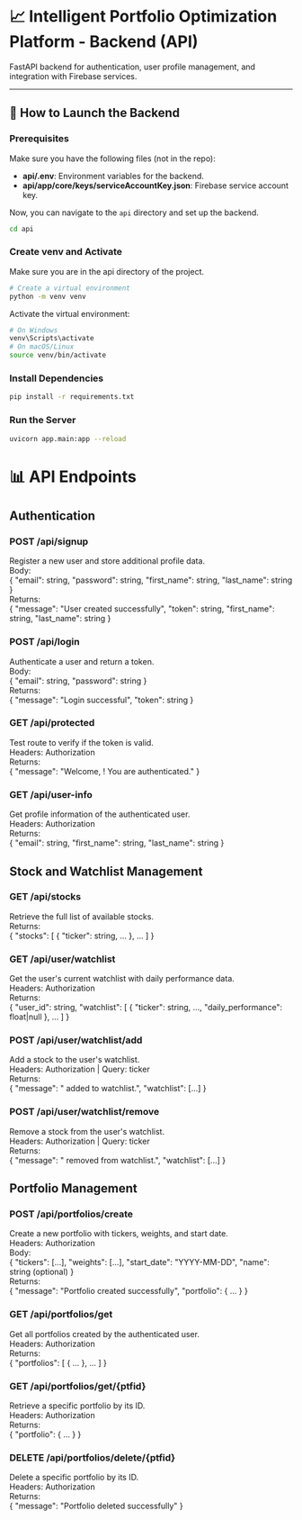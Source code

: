 # 📈 Intelligent Portfolio Optimization Platform - Backend (API)

FastAPI backend for authentication, user profile management, and integration with Firebase services.

---

## 🚀 How to Launch the Backend

### Prerequisites

Make sure you have the following files (not in the repo):

- **api/.env**: Environment variables for the backend.
- **api/app/core/keys/serviceAccountKey.json**: Firebase service account key.

Now, you can navigate to the `api` directory and set up the backend.

```bash
cd api
```

### Create venv and Activate

Make sure you are in the api directory of the project.

```bash
# Create a virtual environment
python -m venv venv
```
Activate the virtual environment:
```bash
# On Windows
venv\Scripts\activate
# On macOS/Linux
source venv/bin/activate
```

### Install Dependencies
```bash
pip install -r requirements.txt
```

### Run the Server
```bash
uvicorn app.main:app --reload
```


# 📊 API Endpoints

## Authentication

### POST /api/signup
Register a new user and store additional profile data.  
Body:  
{ "email": string, "password": string, "first_name": string, "last_name": string }  
Returns:  
{ "message": "User created successfully", "token": string, "first_name": string, "last_name": string }

### POST /api/login  
Authenticate a user and return a token.  
Body:  
{ "email": string, "password": string }  
Returns:  
{ "message": "Login successful", "token": string }

### GET /api/protected  
Test route to verify if the token is valid.  
Headers: Authorization  
Returns:  
{ "message": "Welcome, <email>! You are authenticated." }

### GET /api/user-info  
Get profile information of the authenticated user.  
Headers: Authorization  
Returns:  
{ "email": string, "first_name": string, "last_name": string }

## Stock and Watchlist Management

### GET /api/stocks  
Retrieve the full list of available stocks.  
Returns:  
{ "stocks": [ { "ticker": string, ... }, ... ] }

### GET /api/user/watchlist  
Get the user's current watchlist with daily performance data.  
Headers: Authorization  
Returns:  
{ "user_id": string, "watchlist": [ { "ticker": string, ..., "daily_performance": float|null }, ... ] }

### POST /api/user/watchlist/add  
Add a stock to the user's watchlist.  
Headers: Authorization | Query: ticker  
Returns:  
{ "message": "<ticker> added to watchlist.", "watchlist": [...] }

### POST /api/user/watchlist/remove  
Remove a stock from the user's watchlist.  
Headers: Authorization | Query: ticker  
Returns:  
{ "message": "<ticker> removed from watchlist.", "watchlist": [...] }

## Portfolio Management

### POST /api/portfolios/create  
Create a new portfolio with tickers, weights, and start date.  
Headers: Authorization  
Body:  
{ "tickers": [...], "weights": [...], "start_date": "YYYY-MM-DD", "name": string (optional) }  
Returns:  
{ "message": "Portfolio created successfully", "portfolio": { ... } }

### GET /api/portfolios/get  
Get all portfolios created by the authenticated user.  
Headers: Authorization  
Returns:  
{ "portfolios": [ { ... }, ... ] }

### GET /api/portfolios/get/{ptfid}  
Retrieve a specific portfolio by its ID.  
Headers: Authorization  
Returns:  
{ "portfolio": { ... } }

### DELETE /api/portfolios/delete/{ptfid}  
Delete a specific portfolio by its ID.  
Headers: Authorization  
Returns:  
{ "message": "Portfolio deleted successfully" }
